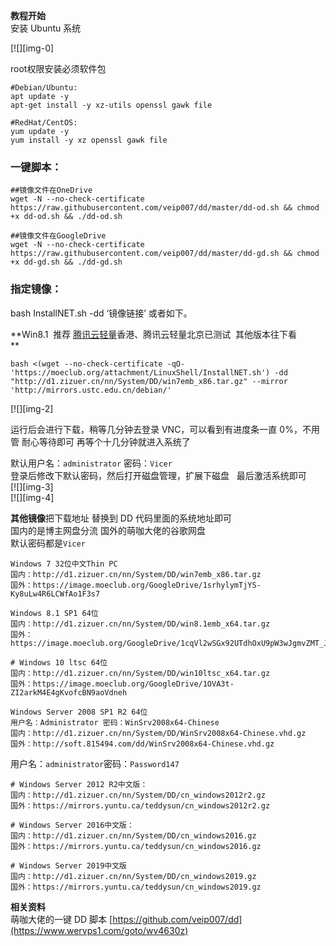**教程开始**  
安装 Ubuntu 系统

[![][img-0]

root权限安装必须软件包

```
#Debian/Ubuntu:
apt update -y 
apt-get install -y xz-utils openssl gawk file

#RedHat/CentOS:
yum update -y
yum install -y xz openssl gawk file

```



### 一键脚本：

```
##镜像文件在OneDrive
wget -N --no-check-certificate https://raw.githubusercontent.com/veip007/dd/master/dd-od.sh && chmod +x dd-od.sh && ./dd-od.sh

##镜像文件在GoogleDrive
wget -N --no-check-certificate https://raw.githubusercontent.com/veip007/dd/master/dd-gd.sh && chmod +x dd-gd.sh && ./dd-gd.sh

```

### 指定镜像：

bash InstallNET.sh -dd ‘镜像链接’ 或者如下。

**Win8.1  推荐 [腾讯云轻量](https://www.wervps1.com/we/tag/%e8%85%be%e8%ae%af%e4%ba%91%e8%bd%bb%e9%87%8f "[腾讯云轻量]相关的文章")香港、腾讯云轻量北京已测试  其他版本往下看  
**

```
bash <(wget --no-check-certificate -qO- 'https://moeclub.org/attachment/LinuxShell/InstallNET.sh') -dd "http://d1.zizuer.cn/nn/System/DD/win7emb_x86.tar.gz" --mirror 'http://mirrors.ustc.edu.cn/debian/'

```

[![][img-2]

运行后会进行下载，稍等几分钟去登录 VNC，可以看到有进度条一直 0%，不用管 耐心等待即可 再等个十几分钟就进入系统了

默认用户名：`administrator` 密码：`Vicer`  
登录后修改下默认密码，然后打开磁盘管理，扩展下磁盘   最后激活系统即可  
[![][img-3]  
[![][img-4]

 **其他镜像**把下载地址 替换到 DD 代码里面的系统地址即可  
国内的是博主网盘分流 国外的萌咖大佬的谷歌网盘  
默认密码都是`Vicer`

```
Windows 7 32位中文Thin PC
国内：http://d1.zizuer.cn/nn/System/DD/win7emb_x86.tar.gz
国外：https://image.moeclub.org/GoogleDrive/1srhylymTjYS-Ky8uLw4R6LCWfAo1F3s7
 
Windows 8.1 SP1 64位
国内：http://d1.zizuer.cn/nn/System/DD/win8.1emb_x64.tar.gz
国外：https://image.moeclub.org/GoogleDrive/1cqVl2wSGx92UTdhOxU9pW3wJgmvZMT_J

```

```
# Windows 10 ltsc 64位
国内：http://d1.zizuer.cn/nn/System/DD/win10ltsc_x64.tar.gz
国外：https://image.moeclub.org/GoogleDrive/1OVA3t-ZI2arkM4E4gKvofcBN9aoVdneh
```

```
Windows Server 2008 SP1 R2 64位
用户名：Administrator 密码：WinSrv2008x64-Chinese
国内：http://d1.zizuer.cn/nn/System/DD/WinSrv2008x64-Chinese.vhd.gz
国外：http://soft.815494.com/dd/WinSrv2008x64-Chinese.vhd.gz

```

用户名：`administrator`密码：`Password147`

```
# Windows Server 2012 R2中文版：
国内：http://d1.zizuer.cn/nn/System/DD/cn_windows2012r2.gz
国外：https://mirrors.yuntu.ca/teddysun/cn_windows2012r2.gz

# Windows Server 2016中文版：
国内：http://d1.zizuer.cn/nn/System/DD/cn_windows2016.gz
国外：https://mirrors.yuntu.ca/teddysun/cn_windows2016.gz

# Windows Server 2019中文版
国内：http://d1.zizuer.cn/nn/System/DD/cn_windows2019.gz
国外：https://mirrors.yuntu.ca/teddysun/cn_windows2019.gz

```

**相关资料**  
萌咖大佬的一键 DD 脚本 [https://github.com/veip007/dd](https://www.wervps1.com/goto/wv4630z)

